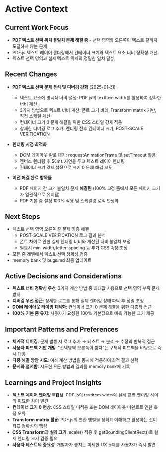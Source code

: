 # Active Context

## Current Work Focus

* **PDF 텍스트 선택 위치 불일치 문제 해결 중** - 선택 영역의 오른쪽이 텍스트 끝까지 도달하지 않는 문제
* PDF.js 텍스트 레이어 렌더링에서 컨테이너 크기와 텍스트 요소 너비 정확성 개선
* 텍스트 선택 영역과 실제 텍스트 위치의 정밀한 일치 달성

## Recent Changes

* **PDF 텍스트 선택 문제 분석 및 디버깅 강화** (2025-01-21)
  - 텍스트 요소에 명시적 너비 설정: PDF.js의 textItem.width를 활용하여 정확한 너비 계산
  - 3가지 방법으로 텍스트 너비 계산: 폰트 크기 비례, Transform matrix 기반, 직접 스케일 계산
  - 컨테이너 크기 0 문제 해결을 위한 CSS 스타일 강제 적용
  - 상세한 디버깅 로그 추가: 렌더링 전후 컨테이너 크기, POST-SCALE VERIFICATION

* **렌더링 시점 최적화**
  - DOM 레이아웃 완료 대기: requestAnimationFrame 및 setTimeout 활용
  - 캔버스 렌더링 후 50ms 지연을 두고 텍스트 레이어 렌더링
  - 컨테이너 크기 강제 설정으로 크기 0 문제 해결 시도

* **이전 해결 완료 항목들**
  - PDF 페이지 간 크기 불일치 문제 **해결됨** (100% 고정 줌에서 모든 페이지 크기가 일관적으로 유지됨)
  - PDF 기본 줌 설정 100% 적용 및 스케일링 로직 안정화

## Next Steps

* 텍스트 선택 영역 오른쪽 끝 문제 최종 해결
  - POST-SCALE VERIFICATION 로그 결과 분석
  - 폰트 차이로 인한 실제 렌더링 너비와 계산된 너비 불일치 보정
  - 필요시 min-width, letter-spacing 등 추가 CSS 속성 조정
* 모든 줌 레벨에서 텍스트 선택 정확성 검증
* memory bank 및 bugs.md 최종 업데이트

## Active Decisions and Considerations

* **텍스트 너비 정확성 우선**: 3가지 계산 방법 중 최대값 사용으로 선택 영역 부족 문제 방지
* **디버깅 우선 접근**: 상세한 로그를 통해 실제 렌더링 상태 파악 후 정밀 조정
* **DOM 레이아웃 타이밍 최적화**: 컨테이너 크기 0 문제 해결을 위한 다층적 접근
* **100% 기본 줌 유지**: 사용자가 요청한 100% 기본값으로 예측 가능한 크기 제공

## Important Patterns and Preferences

* **체계적 디버깅**: 문제 발생 시 로그 추가 → 테스트 → 분석 → 수정의 반복적 접근
* **사용자 피드백 기반 개발**: "선택영역 오른쪽이 짧다"는 구체적 피드백을 바탕으로 즉시 대응
* **다중 해결 방안 시도**: 여러 계산 방법을 동시에 적용하여 최적 결과 선택
* **문서화 철저함**: 시도한 모든 방법과 결과를 memory bank에 기록

## Learnings and Project Insights

* **텍스트 레이어 렌더링 복잡성**: PDF.js의 textItem.width와 실제 폰트 렌더링 사이의 미묘한 차이 발견
* **컨테이너 크기 0 현상**: CSS 스타일 미적용 또는 DOM 레이아웃 미완료로 인한 측정 오류
* **Transform matrix 활용**: PDF.js의 변환 행렬을 정확히 이해하고 활용하는 것이 좌표 정확성의 핵심
* **CSS Transform과 실제 크기**: scale() 적용 후 getBoundingClientRect()로 실제 렌더링 크기 검증 필요
* **사용자 테스트의 중요성**: 개발자가 놓치는 미세한 UX 문제를 사용자가 즉시 발견

